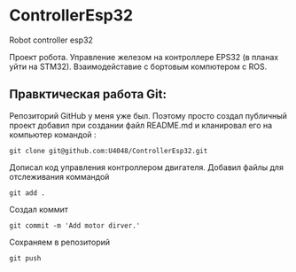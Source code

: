 # ControllerEsp32
Robot controller esp32

Проект робота. Управление железом на контроллере EPS32 (в планах уйти на STM32). Взаимодейставие с бортовым компютером с ROS.

## Правктическая работа Git:

Репозиторий GitHub у меня уже был. Поэтому просто создал публичный проект добавил при создании файл README.md  и кланировал его на компьютер командой : 


````git clone git@github.com:U4048/ControllerEsp32.git```` 

Дописал код управления контроллером двигателя. Добавил файлы для отслеживания коммандой 

````git add .````

Создал коммит 

````git commit -m 'Add motor dirver.'````

Сохраняем в репозиторий

````git push````


